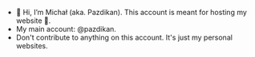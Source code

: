 - 👋 Hi, I’m Michał (aka. Pazdikan). This account is meant for hosting my website 🤷.
- My main account: @pazdikan.
- Don't contribute to anything on this account. It's just my personal websites.
